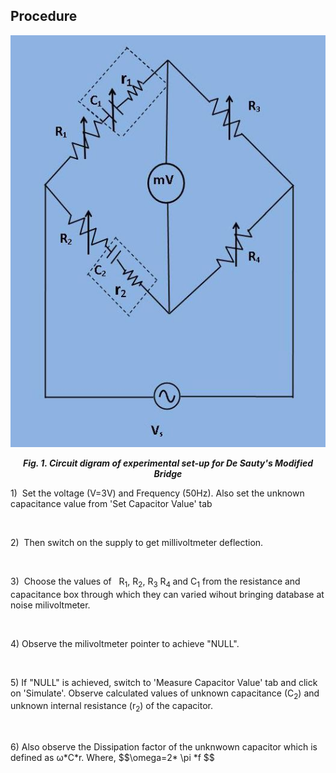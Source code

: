## Procedure

<div align="center">

![Rm501 Figure](images/bd4.jpg)

***Fig. 1. Circuit digram of experimental set-up for De Sauty's Modified Bridge***
	</div>
<p>1) &nbsp;Set the voltage (V=3V) and Frequency (50Hz). Also set the unknown capacitance value from 'Set Capacitor Value' tab</p>
							<br />
							<p>2) &nbsp;Then switch on the supply to get millivoltmeter deflection.</p>
							<br />
							<p>3) &nbsp;Choose the values of &nbsp; R<sub>1</sub>, R<sub>2</sub>, R<sub>3</sub> R<sub>4 </sub> and C<sub>1</sub> from the resistance and capacitance box through which they can varied wihout bringing database at noise milivoltmeter.</p>
							<br /> 
							<p>4) Observe the milivoltmeter pointer to achieve "NULL".</p>
							<br /> 
							<p>5) If "NULL" is achieved, switch to 'Measure Capacitor Value' tab and click on 'Simulate'. Observe calculated values of unknown capacitance (C<sub>2</sub>) and unknown internal resistance (r<sub>2</sub>) of the capacitor.</p>
							<br /> 
							<p>6) Also observe the Dissipation factor of the unknwown capacitor which is defined as  ω*C*r. Where,  $$\omega=2* \pi *f $$

<script id="MathJax-script" async src="https://cdn.jsdelivr.net/npm/mathjax@3/es5/tex-mml-chtml.js"></script>
